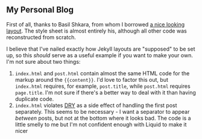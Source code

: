 My Personal Blog
----------------

First of all, thanks to Basil Shkara, from whom I borrowed [a nice looking layout](http://www.neat.io/posts/). The style sheet is almost entirely his, although all other code was reconstructed from scratch.

I believe that I've nailed exactly how Jekyll layouts are "supposed" to be set up, so this *should* serve as a useful example if you want to make your own. I'm not sure about two things:

1. `index.html` and `post.html` contain almost the same HTML code for the markup around the `{{content}}`. I'd love to factor this out, but `index.html` requires, for example, `post.title`, while `post.html` requires `page.title`. I'm not sure if there's a better way to deal with it than having duplicate code. 
2. `index.html` violates [DRY](https://en.wikipedia.org/wiki/Don%27t_repeat_yourself) as a side effect of handling the first post separately. This seems to be necessary - I want a separator to appear *between* posts, but not at the bottom  where it looks bad. The code is a little smelly to me but I'm not confident enough with Liquid to make it nicer